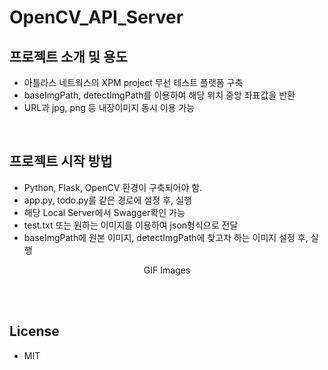 # OpenCV_API_Server

## 프로젝트 소개 및 용도
* 아틀라스 네트웍스의 XPM project 무선 테스트 플랫폼 구축 <br>
* baseImgPath, detectImgPath를 이용하여 해당 위치 중앙 좌표값을 반환 <br>
* URL과 jpg, png 등 내장이미지 동시 이용 가능 <br>

<br>

## 프로젝트 시작 방법
* Python, Flask, OpenCV 환경이 구축되어야 함.
* app.py, todo.py를 같은 경로에 설정 후, 실행
* 해당 Local Server에서 Swagger확인 가능
* test.txt 또는 원하는 이미지를 이용하여 json형식으로 전달
* baseImgPath에 원본 이미지, detectImgPath에 찾고자 하는 이미지 설정 후, 실행

<p align="center">
GIF Images
</p>

<br>
<br>

## License
* MIT
